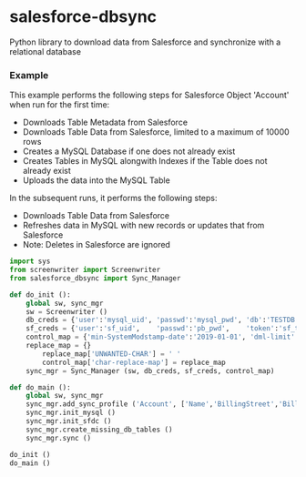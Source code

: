 # salesforce-dbsync
Python library to download data from Salesforce and synchronize with a relational database 


### Example ###

This example performs the following steps for Salesforce Object 'Account' when run for the first time:
* Downloads Table Metadata from Salesforce
* Downloads Table Data from Salesforce, limited to a maximum of 10000 rows
* Creates a MySQL Database if one does not already exist
* Creates Tables in MySQL alongwith Indexes if the Table does not already exist
* Uploads the data into the MySQL Table

In the subsequent runs, it performs the following steps:
* Downloads Table Data from Salesforce
* Refreshes data in MySQL with new records or updates that from Salesforce
* Note: Deletes in Salesforce are ignored

```python
import sys
from screenwriter import Screenwriter
from salesforce_dbsync import Sync_Manager

def do_init ():
	global sw, sync_mgr
	sw = Screenwriter ()
	db_creds = {'user':'mysql_uid', 'passwd':'mysql_pwd', 'db':'TESTDB'}
	sf_creds = {'user':'sf_uid',    'passwd':'pb_pwd',    'token':'sf_tok'}
	control_map = {'min-SystemModstamp-date':'2019-01-01', 'dml-limit':10000}
	replace_map = {}
        replace_map['UNWANTED-CHAR'] = ' '
        control_map['char-replace-map'] = replace_map
	sync_mgr = Sync_Manager (sw, db_creds, sf_creds, control_map)

def do_main ():
	global sw, sync_mgr
	sync_mgr.add_sync_profile ('Account', ['Name','BillingStreet','BillingCountry'], ["BillingCountry = 'Canada'"])
	sync_mgr.init_mysql ()
	sync_mgr.init_sfdc ()
	sync_mgr.create_missing_db_tables ()
	sync_mgr.sync ()

do_init ()
do_main ()
```
